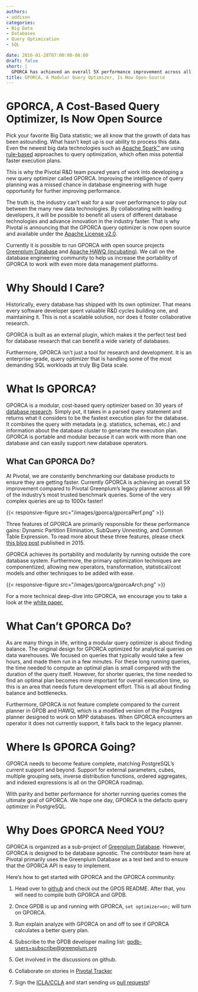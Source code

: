 ```yaml
---
authors:
- addison
categories:
- Big Data
- Databases
- Query Optimization
- SQL

date: 2016-01-28T07:00:00-08:00
draft: false
short: |
  GPORCA has achieved an overall 5X performance improvement across all 99 industry standard benchmark queries. Now we call on the community to help take the project to the next level.
title: GPORCA, A Modular Query Optimizer, Is Now Open-Source
---
```


# GPORCA, A Cost-Based Query Optimizer, Is Now Open Source

Pick your favorite Big Data statistic; we all know that the growth of data has been astounding. What hasn’t kept up is our ability to process this data.  Even the newest big data technologies such as [Apache Spark™](http://spark.apache.org/) are using [rule-based](https://databricks.com/blog/2015/04/13/deep-dive-into-spark-sqls-catalyst-optimizer.html) approaches to query optimization, which often miss potential faster execution plans.

This is why the Pivotal R&D team poured years of work into developing a new query optimizer called GPORCA. Improving the intelligence of query planning was a missed chance in database engineering with huge opportunity for further improving performance.

The truth is, the industry can’t wait for a war over performance to play out between the many new data technologies. By collaborating with leading developers, it will be possible to benefit all users of different database technologies and advance innovation in the industry faster. That is why Pivotal is announcing that the GPORCA query optimizer is now open source and available under the [Apache License v2.0](http://www.apache.org/licenses/LICENSE-2.0).

Currently it is possible to run GPORCA with open source projects [Greenplum Database](http://greenplum.org/) and [Apache HAWQ (incubating)](http://hawq.incubator.apache.org/). We call on the database engineering community to help us increase the portability of GPORCA to work with even more data management platforms.

# Why Should I Care?

Historically, every database has shipped with its own optimizer. That means every software developer spent valuable R&D cycles building one, and maintaining it. This is not a scalable solution, nor does it foster collaborative research.

GPORCA is built as an external plugin, which makes it the perfect test bed for database research that can benefit a wide variety of databases.

Furthermore, GPORCA isn’t just a tool for research and development. It is an enterprise-grade, query optimizer that is handling some of the most demanding SQL workloads at truly Big Data scale.

# What Is GPORCA?

GPORCA is a modular, cost-based query optimizer based on 30 years of [database research](https://d1fto35gcfffzn.cloudfront.net/big-data/white-paper/SIGMODHAWQAdvantages.pdf). Simply put, it takes in a parsed query statement and returns what it considers to be the fastest execution plan for the database. It combines the query with metadata (e.g. statistics, schemas, etc.) and information about the database cluster to generate the execution plan. GPORCA is portable and modular because it can work with more than one database and can easily support new database operators.

## What Can GPORCA Do?

At Pivotal, we are constantly benchmarking our database products to ensure they are getting faster. Currently GPORCA is achieving an overall 5X improvement compared to Pivotal Greenplum’s legacy planner across all 99 of the industry’s most trusted benchmark queries. Some of the very complex queries are up to 1000x faster!

{{< responsive-figure src="/images/gporca/gporcaPerf.png" >}}

Three features of GPORCA are primarily responsible for these performance gains: Dynamic Partition Elimination, SubQuery Unnesting, and Common Table Expression. To read more about these three features, please check [this blog post](https://blog.pivotal.io/big-data-pivotal/products/greenplum-database-adds-the-pivotal-query-optimizer) published in 2015.

GPORCA achieves its portability and modularity by running outside the core database system. Furthermore, the primary optimization techniques are componentized, allowing new operators, transformation, statistical/cost models and other techniques to be added with ease.

{{< responsive-figure src="/images/gporca/gporcaArch.png" >}}

For a more technical deep-dive into GPORCA, we encourage you to take a look at the [white paper](http://pivotal.io/big-data/white-paper/orca-a-modular-query-optimizer-architecture-for-big-data),

# What Can’t GPORCA Do?

As are many things in life, writing a modular query optimizer is about finding balance.  The original design for GPORCA optimized for analytical queries on data warehouses.  We focused on queries that typically would take a few hours, and made them run in a few minutes. For these long running queries, the time needed to compute an optimal plan is small compared with the duration of the query itself.  However, for shorter queries, the time needed to find an optimal plan becomes more important for overall execution time, so this is an area that needs future development effort. This is all about finding balance and bottlenecks.

Furthermore, GPORCA is not feature complete compared to the current planner in GPDB and HAWQ, which is a modified version of the Postgres planner designed to work on MPP databases. When GPORCA encounters an operator it does not currently support, it falls back to the legacy planner.

# Where Is GPORCA Going?

GPORCA needs to become feature complete, matching PostgreSQL’s current support and beyond. Support for external parameters, cubes, multiple grouping sets, inverse distribution functions, ordered aggregates, and indexed expressions is all on the GPORCA roadmap.

With parity and better performance for shorter running queries comes the ultimate goal of GPORCA. We hope one day, GPORCA is the defacto query optimizer in PostgreSQL.

# Why Does GPORCA  Need YOU?

GPORCA is organized as a sub-project of [Greenplum Database](http://greenplum.org/). However, GPORCA is designed to be database agnostic. The contributor team here at Pivotal primarily uses the Greenplum Database as a test bed and to ensure that the GPORCA API is easy to implement.

Here’s how to  get started with GPORCA and the GPORCA community:

1. Head over to [github](https://github.com/greenplum-db/gpos) and check out the GPOS README. After that, you will need to compile both GPORCA and GPDB.

2. Once GPDB is up and running with GPORCA, `set optimizer=on;` will turn on GPORCA.

3. Run explain analyze with GPORCA on and off to see if GPORCA calculates a better query plan.

4. Subscribe to the GPDB developer mailing list: [gpdb-users+subscribe@greenplum.org](mailto:gpdb-users+subscribe@greenplum.org)

5. Get involved in the discussions on github.

6. Collaborate on stories in [Pivotal Tracker](https://www.pivotaltracker.com/n/projects/1523545)

7. Sign the [ICLA/CCLA](https://github.com/greenplum-db/greenplum-db.github.io/wiki/Greenplum-Database-project-contributions-FAQ#q-do-i-need-to-sign-anything-in-order-to-contribute-code-to-greenplum-database) and start sending us [pull requests](https://github.com/greenplum-db/greenplum-db.github.io/wiki/Merging-Pull-Requests)!
